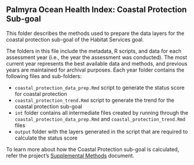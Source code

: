 ## Palmyra Ocean Health Index: Coastal Protection Sub-goal 

This folder describes the methods used to prepare the data layers for the coastal protection sub-goal of the Habitat Services goal. 

The folders in this file include the metadata, R scripts, and data for each assessment year (i.e., the year the assessment was conducted). The most current year represents the best available data and methods, and previous years are maintained for archival purposes. Each year folder contains the following files and sub-folders:  

- `coastal_protection_data_prep.Rmd` script to generate the status score for coastal protection      
- `coastal_protection_trend.Rmd` script to generate the trend for the coastal protection sub-goal   
- `int` folder contains all intermediate files created by running through the `coastal_protection_data_prep.Rmd` and `coastal_protection_trend.Rmd` files      
- `output` folder with the layers generated in the script that are required to calculate the status score    

To learn more about how the Coastal Protection sub-goal is calculated, refer the project’s [Supplemental Methods](https://raw.githack.com/OHI-4site/pal-scores/master/documents/methods-results/Supplement.html) document.   





